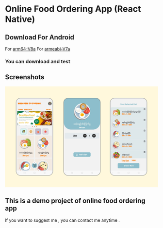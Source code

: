 # Online Food Ordering App (React Native)

## Download For Android 
 For [arm64-V8a](https://drive.google.com/file/d/1dV5rTVKtdjnVNJOTw2azicoEW2jfRndA/view?usp=drivesdk)
 For [armeabi-V7a](https://drive.google.com/file/d/1dYxbXr7YaTovC9FNkaUzZ9LgfHt94JVX/view?usp=drivesdk)
### You can download and test 


## Screenshots
![preview](./screens/images/preview.png)



## This is  a demo project of online food ordering app 

If you want to suggest me , you can contact me anytime .

